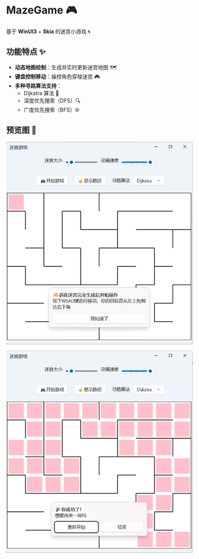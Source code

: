 # MazeGame 🎮
基于 **WinUI3** + **Skia** 的迷宫小游戏 🌀

## 功能特点 ✨
- **动态地图绘制**：生成并实时更新迷宫地图 🗺️
- **键盘控制移动**：操控角色穿梭迷宫 🎮
- **多种寻路算法支持**：
  - Dijkstra 算法 🚀
  - 深度优先搜索（DFS）🔍
  - 广度优先搜索（BFS）🌐

## 预览图 📸
![迷宫游戏示例 1](Preview/1.png)

![迷宫游戏示例 2](Preview/2.png)
